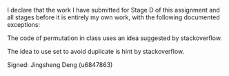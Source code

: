 I declare that the work I have submitted for Stage D of this assignment and all stages before it is entirely my own work, with the following documented exceptions:


The code of permutation in class  uses an idea suggested by stackoverflow.


The idea to use set to avoid duplicate is hint by stackoverflow.


Signed: Jingsheng Deng (u6847863)